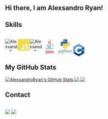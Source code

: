 ## Hi there, I am Alexsandro Ryan!

## Skills
<div style="display: inline_block"><br>
      <img  align="left" alt="AlexsandroRyan-Java" height="40" width="40" src="https://github.com/user-attachments/assets/6951f6b3-156e-4475-bdf5-41d179c6a33b">
     &nbsp;&nbsp;&nbsp;&nbsp;&nbsp;&nbsp;&nbsp;&nbsp;&nbsp;&nbsp;&nbsp;&nbsp;&nbsp;
      <img align="left" alt="AlexsandroRyan" height="40" width="40" src="https://raw.githubusercontent.com/devicons/devicon/master/icons/javascript/javascript-plain.svg">
     &nbsp;&nbsp;&nbsp;&nbsp;&nbsp;&nbsp;&nbsp;&nbsp;&nbsp;&nbsp;&nbsp;&nbsp;&nbsp;
      <img  align="left" alt="AlexsandroRyan-Java" height="40" width="40" src="https://github.com/user-attachments/assets/0a17d7b3-d1cb-49d7-9d8f-f9b7069a1b68">
     &nbsp;&nbsp;&nbsp;&nbsp;&nbsp;&nbsp;&nbsp;&nbsp;&nbsp;&nbsp;&nbsp;&nbsp;&nbsp;
      <img  align="left" alt="AlexsandroRyan-Java" height="50" width="50" src="https://github.com/devicons/devicon/blob/master/icons/java/java-original-wordmark.svg">
     &nbsp;&nbsp;&nbsp;&nbsp;&nbsp;&nbsp;&nbsp;&nbsp;&nbsp;&nbsp;&nbsp;&nbsp;&nbsp;
      <img align="left" alt="AlexsandroRyan-Python" height="50" width="50" src="https://github.com/devicons/devicon/blob/master/icons/python/python-original-wordmark.svg">
     &nbsp;&nbsp;&nbsp;&nbsp;&nbsp;&nbsp;&nbsp;&nbsp;&nbsp;&nbsp;&nbsp;&nbsp;&nbsp;
      <img align="left" alt="AlexsandroRyan-cpp" height="40" width="40" src="https://github.com/devicons/devicon/blob/master/icons/cplusplus/cplusplus-original.svg">
     &nbsp;&nbsp;&nbsp;&nbsp;&nbsp;&nbsp;&nbsp;&nbsp;&nbsp;&nbsp;&nbsp;&nbsp;&nbsp;
</div>

<br/>

## My GitHub Stats
<a href="https://AlexsandroRyan.github.io">
  <img align="center" src="https://github-readme-stats.vercel.app/api?username=AlexsandroRyan&show_icons=true&line_height=33&count_private=true&theme=dark" alt="AlexsandroRyan's GitHub Stats" />
</a>
<a href="https://AlexsandroRyan.github.io">
  <img align="center" src="https://github-readme-stats.vercel.app/api/top-langs/?username=AlexsandroRyan&hide=cmake&langs_count=4&line_height=35&theme=dark" />
</a>
<a href="https://AlexsandroRyan.github.io">
  <img align="center" src="https://github-readme-streak-stats.herokuapp.com/?user=AlexsandroRyan&theme=dark" />
</a>

## Contact
<br/>
<div> 
  <a href="https://www.linkedin.com/in/AlexsandroRyan" target="_blank"><img src="https://img.shields.io/badge/-LinkedIn-%230077B5?style=for-the-badge&logo=linkedin&logoColor=white" target="_blank"></a>
  <a href = "mailto: alexsandro.ryan62@aluno.ifce.edu.br"><img src="https://img.shields.io/badge/-Gmail-%23333?style=for-the-badge&logo=gmail&logoColor=white" target="_blank"></a>
 </br>
</br>
